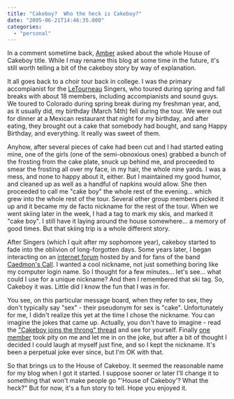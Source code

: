 ```yaml
---
title: "Cakeboy?  Who the heck is Cakeboy?"
date: "2005-06-21T14:46:35.000"
categories: 
  - "personal"
---
```


In a comment sometime back, [Amber](http://www.xanga.com/home.aspx?user=amburgler7) asked about the whole House of Cakeboy title. While I may rename this blog at some time in the future, it's still worth telling a bit of the cakeboy story by way of explanation.

It all goes back to a choir tour back in college. I was the primary accompianist for the [LeTourneau](http://www.letu.edu) Singers, who toured during spring and fall breaks with about 18 members, including accompianists and sound guys. We toured to Colorado during spring break during my freshman year, and, as it usually did, my birthday (March 14th) fell during the tour. We were out for dinner at a Mexican restaurant that night for my birthday, and after eating, they brought out a cake that somebody had bought, and sang Happy Birthday, and everything. It really was sweet of them.

Anyhow, after several pieces of cake had been cut and I had started eating mine, one of the girls (one of the semi-obnoxious ones) grabbed a bunch of the frosting from the cake plate, snuck up behind me, and proceeded to smear the frosting all over my face, in my hair, the whole nine yards. I was a mess, and none to happy about it, either. But I maintained my good humor, and cleaned up as well as a handful of napkins would allow. She then proceeded to call me "cake boy" the whole rest of the evening... which grew into the whole rest of the tour. Several other group members picked it up and it became my de facto nickname for the rest of the tour. When we went skiing later in the week, I had a tag to mark my skis, and marked it "cake boy". I still have it laying around the house somewhere... a memory of good times. But that skiing trip is a whole different story.

After Singers (which I quit after my sophomore year), cakeboy started to fade into the oblivion of long-forgotten days. Some years later, I began interacting on an [internet forum](http://rocksmyfaceoff.net/forum/index.php) hosted by and for fans of the band [Caedmon's Call](http://www.caedmonscall.com). I wanted a cool nickname, not just something boring like my computer login name. So I thought for a few minutes... let's see... what could I use for a unique nickname? And then I remembered that ski tag. So, Cakeboy it was. Little did I know the fun that I was in for.

You see, on this particular message board, when they refer to sex, they don't typically say "sex" - their pseudonym for sex is "cake". Unfortunately for me, I didn't realize this yet at the time I chose the nickname. You can imagine the jokes that came up. Actually, you don't have to imagine - read the ["Cakeboy joins the throng" thread](http://rocksmyfaceoff.net/forum/index.php/topic,23646.0.html) and see for yourself. Finally [one member](http://rocksmyfaceoff.net/forum/profile.php?mode=viewprofile&u=407) took pity on me and let me in on the joke, but after a bit of thought I decided I could laugh at myself just fine, and so I kept the nickname. It's been a perpetual joke ever since, but I'm OK with that.

So that brings us to the House of Cakeboy. It seemed the reasonable name for my blog when I got it started. I suppose sooner or later I'll change it to something that won't make people go "'House of Cakeboy'? What the heck?" But for now, it's a fun story to tell. Hope you enjoyed it.
